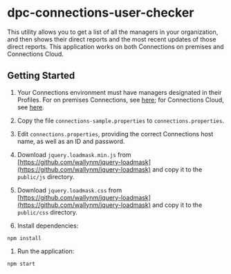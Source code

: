 # dpc-connections-user-checker

This utility allows you to get a list of all the managers in your organization, and then shows
their direct reports and the most recent updates of those direct reports. This application works 
on both Connections on premises and Connections Cloud.

## Getting Started 

1. Your Connections environment must have managers designated in their Profiles. For on premises Connections,
see [here](https://ibm.biz/Bdiudg); for Connections Cloud, see [here](https://ibm.biz/Bdiuxd).

1. Copy the file `connections-sample.properties` to `connections.properties`.

1. Edit `connections.properties`, providing the correct Connections host name, as well as an ID and password.

1. Download `jquery.loadmask.min.js` from [https://github.com/wallynm/jquery-loadmask](https://github.com/wallynm/jquery-loadmask) and copy it to the `public/js` directory.

1. Download `jquery.loadmask.css` from [https://github.com/wallynm/jquery-loadmask](https://github.com/wallynm/jquery-loadmask) and copy it to the `public/css` directory.

1. Install dependencies:
```
npm install
```
1. Run the application:
```
npm start
```
